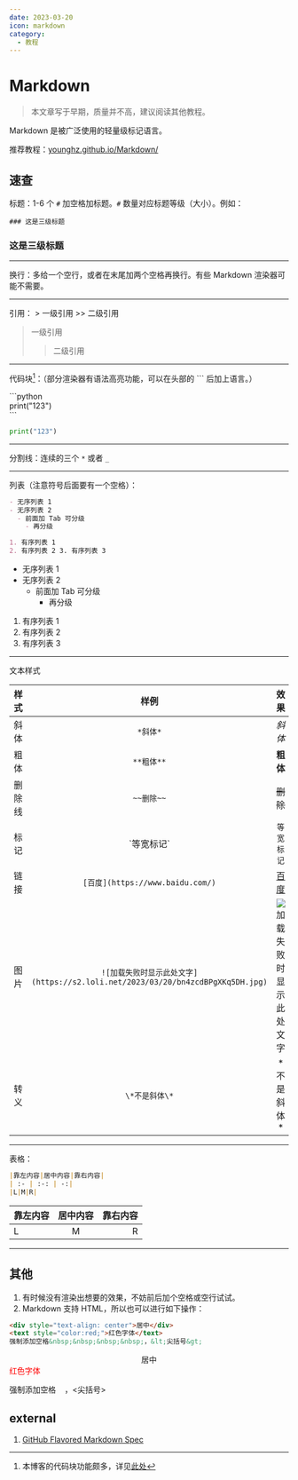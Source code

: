 ```yaml
---
date: 2023-03-20
icon: markdown
category:
  - 教程
---
```


# Markdown

> 本文章写于早期，质量并不高，建议阅读其他教程。

Markdown 是被广泛使用的轻量级标记语言。

推荐教程：[younghz.github.io/Markdown/](http://younghz.github.io/Markdown/)

## 速查

标题：1-6 个 `#` 加空格加标题。`#` 数量对应标题等级（大小）。例如：

`### 这是三级标题`

### 这是三级标题

---

换行：多给一个空行，或者在末尾加两个空格再换行。有些 Markdown 渲染器可能不需要。

---

引用：
\> 一级引用
\>\> 二级引用

> 一级引用
>
> > 二级引用

---

代码块[^1]：（部分渲染器有语法高亮功能，可以在头部的 \`\`\` 后加上语言。）
[^1]: 本博客的代码块功能颇多，详见[此处](https://theme-hope.vuejs.press/zh/cookbook/vuepress/markdown.html#%E4%BB%A3%E7%A0%81%E5%9D%97)

\```python<br/>
print("123")<br/>
\```

```python
print("123")
```

---

分割线：连续的三个 `*` 或者 `_`

---

列表（注意符号后面要有一个空格）：

```markdown
- 无序列表 1
- 无序列表 2
  - 前面加 Tab 可分级
    - 再分级

1. 有序列表 1
2. 有序列表 2 3. 有序列表 3
```

- 无序列表 1
- 无序列表 2
  - 前面加 Tab 可分级
    - 再分级

1. 有序列表 1
2. 有序列表 2
3. 有序列表 3

---

文本样式

<!-- prettier-ignore -->
|样式|样例|效果|
| :--: | :--: | :--: |
|斜体|`*斜体*`|*斜体*|
|粗体|`**粗体**`|**粗体**|
|删除线|`~~删除~~`|~~删除~~|
|标记|\`等宽标记\`|`等宽标记`|
|链接|`[百度](https://www.baidu.com/)`|[百度](https://www.baidu.com/)|
|图片|`![加载失败时显示此处文字](https://s2.loli.net/2023/03/20/bn4zcdBPgXKq5DH.jpg)`|![加载失败时显示此处文字](https://s2.loli.net/2023/03/20/bn4zcdBPgXKq5DH.jpg)|
|转义|`\*不是斜体\*`|\*不是斜体\*|

---

表格：

<!-- prettier-ignore -->
```markdown
|靠左内容|居中内容|靠右内容|
| :- | :-: | -:|
|L|M|R|
```

<!-- prettier-ignore -->
|靠左内容|居中内容|靠右内容|
| :- | :-: | -:|
|L|M|R|

---

## 其他

1. 有时候没有渲染出想要的效果，不妨前后加个空格或空行试试。
2. Markdown 支持 HTML，所以也可以进行如下操作：

```markdown
<div style="text-align: center">居中</div>
<text style="color:red;">红色字体</text>
强制添加空格&nbsp;&nbsp;&nbsp;&nbsp;，&lt;尖括号&gt;
```

<div style="text-align: center">居中</div>
<text style="color:red;">红色字体</text>

强制添加空格&nbsp;&nbsp;&nbsp;&nbsp;，&lt;尖括号&gt;

## external

1. [GitHub Flavored Markdown Spec](https://github.github.com/gfm/)
